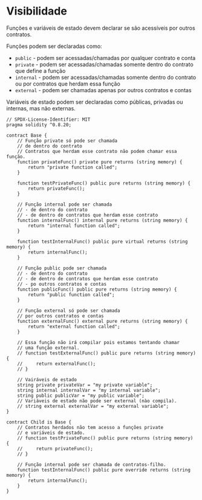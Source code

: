 # Visibilidade

Funções e variáveis de estado devem declarar se são acessíveis por outros contratos.

Funções podem ser declaradas como:

- `public` - podem ser acessadas/chamadas por qualquer contrato e conta
- `private` - podem ser acessadas/chamadas somente dentro do contrato que define a função
- `internal` - podem ser acessadas/chamadas somente dentro do contrato ou por contratos que herdam essa função
- `external` - podem ser chamadas apenas por outros contratos e contas

Variáveis de estado podem ser declaradas como públicas, privadas ou internas, mas não externas.

```solidity
// SPDX-License-Identifier: MIT
pragma solidity ^0.8.20;

contract Base {
    // Função private só pode ser chamada
    // de dentro do contrato
    // Contratos que herdam esse contrato não podem chamar essa função.
    function privateFunc() private pure returns (string memory) {
        return "private function called";
    }

    function testPrivateFunc() public pure returns (string memory) {
        return privateFunc();
    }

    // Função internal pode ser chamada
    // - de dentro do contrato
    // - de dentro de contratos que herdam esse contrato
    function internalFunc() internal pure returns (string memory) {
        return "internal function called";
    }

    function testInternalFunc() public pure virtual returns (string memory) {
        return internalFunc();
    }

    // Função public pode ser chamada
    // - de dentro do contrato
    // - de dentro de contratos que herdam esse contrato
    // - po outros contratos e contas
    function publicFunc() public pure returns (string memory) {
        return "public function called";
    }

    // Função external só pode ser chamada
    // por outros contratos e contas
    function externalFunc() external pure returns (string memory) {
        return "external function called";
    }

    // Essa função não irá compilar pois estamos tentando chamar 
    // uma função external.
    // function testExternalFunc() public pure returns (string memory) {
    //     return externalFunc();
    // }

    // Vairáveis de estado
    string private privateVar = "my private variable";
    string internal internalVar = "my internal variable";
    string public publicVar = "my public variable";
    // Variáveis de estado não pode ser external (nào compila).
    // string external externalVar = "my external variable";
}

contract Child is Base {
    // Contratos herdados não tem acesso a funções private
    // e variáveis de estado.
    // function testPrivateFunc() public pure returns (string memory) {
    //     return privateFunc();
    // }

    // Função internal pode ser chamada de contratos-filho.
    function testInternalFunc() public pure override returns (string memory) {
        return internalFunc();
    }
}
```